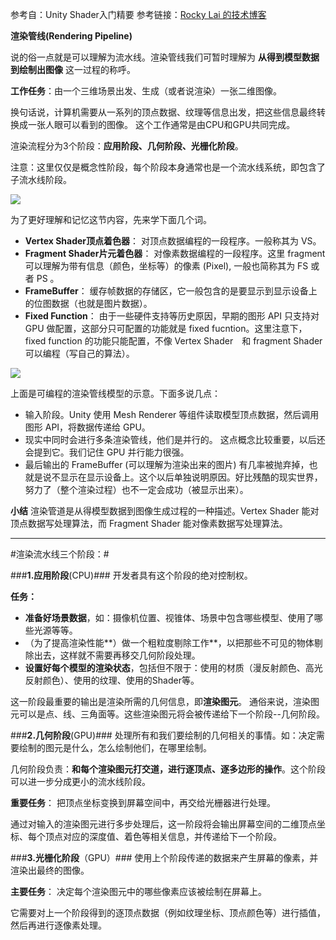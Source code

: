 参考自：Unity Shader入门精要
参考链接：[Rocky Lai 的技术博客](http://blog.shuiguzi.com/2015/04/28/Shader_2/)


**渲染管线(Rendering Pipeline)**

说的俗一点就是可以理解为流水线。渲染管线我们可暂时理解为 **从得到模型数据到绘制出图像** 这一过程的称呼。

**工作任务**：由一个三维场景出发、生成（或者说渲染）一张二维图像。

换句话说，计算机需要从一系列的顶点数据、纹理等信息出发，把这些信息最终转换成一张人眼可以看到的图像。
这个工作通常是由CPU和GPU共同完成。

渲染流程分为3个阶段：**应用阶段、几何阶段、光栅化阶段**。

注意：这里仅仅是概念性阶段，每个阶段本身通常也是一个流水线系统，即包含了子流水线阶段。

![](https://i.imgur.com/hGR5fLE.png)

为了更好理解和记忆这节内容，先来学下面几个词。

- **Vertex Shader顶点着色器**： 对顶点数据编程的一段程序。一般称其为 VS。
- **Fragment Shader片元着色器**： 对像素数据编程的一段程序。这里 fragment 可以理解为带有信息（颜色，坐标等）的像素 (Pixel), 一般也简称其为 FS 或者 PS 。 
- **FrameBuffer**： 缓存帧数据的存储区，它一般包含的是要显示到显示设备上的位图数据（也就是图片数据）。
- **Fixed Function**： 由于一些硬件支持等历史原因，早期的图形 API 只支持对 GPU 做配置，这部分只可配置的功能就是 fixed fucntion。这里注意下，fixed function 的功能只能配置，不像 Vertex Shader　和 fragment Shader 可以编程（写自己的算法）。

![](https://i.imgur.com/X3H4vUt.jpg)

上面是可编程的渲染管线模型的示意。下面多说几点：

- 输入阶段。Unity 使用 Mesh Renderer 等组件读取模型顶点数据，然后调用图形 API，将数据传递给 GPU。
- 现实中同时会进行多条渲染管线，他们是并行的。 这点概念比较重要，以后还会提到它。我们记住 GPU 并行能力很强。
- 最后输出的 FrameBuffer (可以理解为渲染出来的图片) 有几率被抛弃掉，也就是说不显示在显示设备上。这个以后单独说明原因。好比残酷的现实世界，努力了（整个渲染过程）也不一定会成功（被显示出来）。

**小结**
渲染管道是从得模型数据到图像生成过程的一种描述。Vertex Shader 能对顶点数据写处理算法，而 Fragment Shader 能对像素数据写处理算法。

----------
#渲染流水线三个阶段：#

###**1.应用阶段**(CPU)###
开发者具有这个阶段的绝对控制权。

**任务：**

 -  **准备好场景数据**，如：摄像机位置、视锥体、场景中包含哪些模型、使用了哪些光源等等。
 -   （为了提高渲染性能**）做一个粗粒度剔除工作**，以把那些不可见的物体剔除出去，这样就不需要再移交几何阶段处理。
 -   **设置好每个模型的渲染状态**，包括但不限于：使用的材质（漫反射颜色、高光反射颜色）、使用的纹理、使用的Shader等。

这一阶段最重要的输出是渲染所需的几何信息，即**渲染图元**。
通俗来说，渲染图元可以是点、线、三角面等。这些渲染图元将会被传递给下一个阶段--几何阶段。

###**2.几何阶段**(GPU)###
处理所有和我们要绘制的几何相关的事情。如：决定需要绘制的图元是什么，怎么绘制他们，在哪里绘制。


几何阶段负责：**和每个渲染图元打交道，进行逐顶点、逐多边形的操作**。这个阶段可以进一步分成更小的流水线阶段。

**重要任务**：
把顶点坐标变换到屏幕空间中，再交给光栅器进行处理。

通过对输入的渲染图元进行多步处理后，这一阶段将会输出屏幕空间的二维顶点坐标、每个顶点对应的深度值、着色等相关信息，并传递给下一个阶段。

###**3.光栅化阶段**（GPU）###
使用上个阶段传递的数据来产生屏幕的像素，并渲染出最终的图像。

**主要任务**：
决定每个渲染图元中的哪些像素应该被绘制在屏幕上。

它需要对上一个阶段得到的逐顶点数据（例如纹理坐标、顶点颜色等）进行插值，然后再进行逐像素处理。
